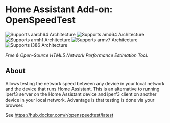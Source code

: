 # Home Assistant Add-on: OpenSpeedTest

![Supports aarch64 Architecture][aarch64-shield]
![Supports amd64 Architecture][amd64-shield]
![Supports armhf Architecture][armhf-shield]
![Supports armv7 Architecture][armv7-shield]
![Supports i386 Architecture][i386-shield]

_Free & Open-Source HTML5 Network Performance Estimation Tool._

## About

Allows testing the network speed between any device in your local network and the device that runs Home Assistant. This is an alternative to running iperf3 server on the Home Assistant device and iperf3 client on another device in your local network. Advantage is that testing is done via your browser.

See https://hub.docker.com/r/openspeedtest/latest

[aarch64-shield]: https://img.shields.io/badge/aarch64-yes-green.svg
[amd64-shield]: https://img.shields.io/badge/amd64-yes-green.svg
[armhf-shield]: https://img.shields.io/badge/armhf-no-red.svg
[armv7-shield]: https://img.shields.io/badge/armv7-yes-green.svg
[i386-shield]: https://img.shields.io/badge/i386-yes-green.svg
